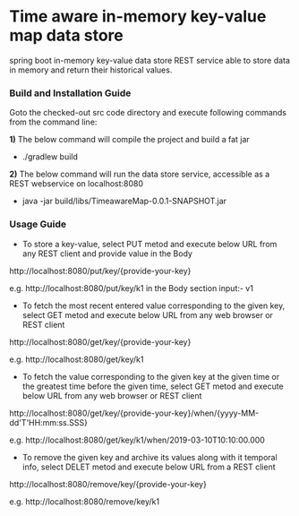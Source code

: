 # Time aware in-memory key-value map data store

spring boot in-memory key-value data store REST service able to store data in memory and return their historical values. 

### Build and Installation Guide
Goto the checked-out src code directory and execute following commands from the command line:

**1)** The below command will compile the project and build a fat jar
* ./gradlew build

**2)** The below command will run the data store service, accessible as a REST webservice on localhost:8080
 * java -jar build/libs/TimeawareMap-0.0.1-SNAPSHOT.jar

### Usage Guide

* To store a key-value, select PUT metod and execute below URL from any REST client and provide value in the Body

http://localhost:8080/put/key/{provide-your-key}

e.g. http://localhost:8080/put/key/k1
in the Body section input:- v1

* To fetch the most recent entered value corresponding to the given key, select GET metod and execute below URL from any web browser or REST client

http://localhost:8080/get/key/{provide-your-key}

e.g. http://localhost:8080/get/key/k1

* To fetch the value corresponding to the given key at the given time or the greatest time before the given time, select GET metod and execute below URL from any web browser or REST client

http://localhost:8080/get/key/{provide-your-key}/when/{yyyy-MM-dd'T'HH:mm:ss.SSS}

e.g. http://localhost:8080/get/key/k1/when/2019-03-10T10:10:00.000

* To remove the given key and archive its values along with it temporal info, select DELET metod and execute below URL from a REST client

http://localhost:8080/remove/key/{provide-your-key}

e.g. http://localhost:8080/remove/key/k1